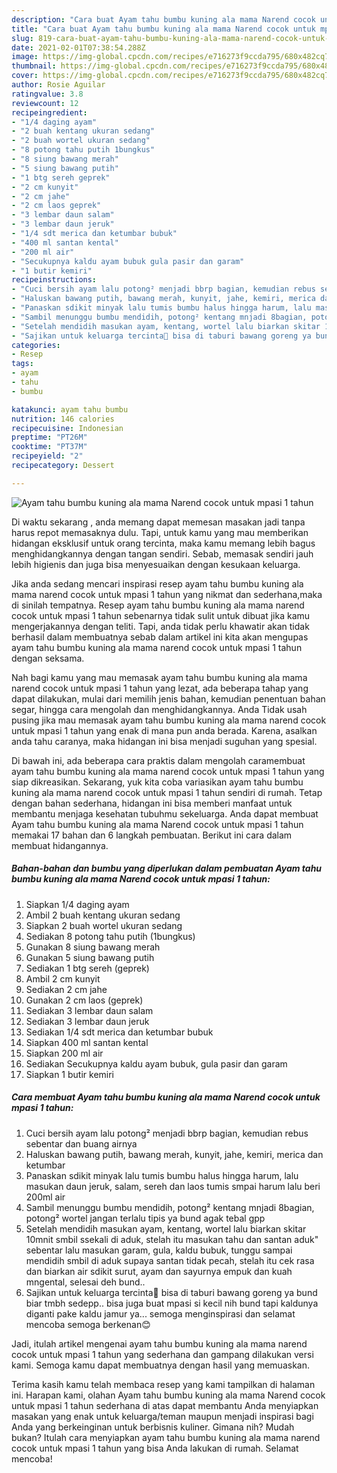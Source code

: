 ```yaml
---
description: "Cara buat Ayam tahu bumbu kuning ala mama Narend cocok untuk mpasi 1 tahun yang enak Untuk Jualan"
title: "Cara buat Ayam tahu bumbu kuning ala mama Narend cocok untuk mpasi 1 tahun yang enak Untuk Jualan"
slug: 819-cara-buat-ayam-tahu-bumbu-kuning-ala-mama-narend-cocok-untuk-mpasi-1-tahun-yang-enak-untuk-jualan
date: 2021-02-01T07:38:54.288Z
image: https://img-global.cpcdn.com/recipes/e716273f9ccda795/680x482cq70/ayam-tahu-bumbu-kuning-ala-mama-narend-cocok-untuk-mpasi-1-tahun-foto-resep-utama.jpg
thumbnail: https://img-global.cpcdn.com/recipes/e716273f9ccda795/680x482cq70/ayam-tahu-bumbu-kuning-ala-mama-narend-cocok-untuk-mpasi-1-tahun-foto-resep-utama.jpg
cover: https://img-global.cpcdn.com/recipes/e716273f9ccda795/680x482cq70/ayam-tahu-bumbu-kuning-ala-mama-narend-cocok-untuk-mpasi-1-tahun-foto-resep-utama.jpg
author: Rosie Aguilar
ratingvalue: 3.8
reviewcount: 12
recipeingredient:
- "1/4 daging ayam"
- "2 buah kentang ukuran sedang"
- "2 buah wortel ukuran sedang"
- "8 potong tahu putih 1bungkus"
- "8 siung bawang merah"
- "5 siung bawang putih"
- "1 btg sereh geprek"
- "2 cm kunyit"
- "2 cm jahe"
- "2 cm laos geprek"
- "3 lembar daun salam"
- "3 lembar daun jeruk"
- "1/4 sdt merica dan ketumbar bubuk"
- "400 ml santan kental"
- "200 ml air"
- "Secukupnya kaldu ayam bubuk gula pasir dan garam"
- "1 butir kemiri"
recipeinstructions:
- "Cuci bersih ayam lalu potong² menjadi bbrp bagian, kemudian rebus sebentar dan buang airnya"
- "Haluskan bawang putih, bawang merah, kunyit, jahe, kemiri, merica dan ketumbar"
- "Panaskan sdikit minyak lalu tumis bumbu halus hingga harum, lalu masukan daun jeruk, salam, sereh dan laos tumis smpai harum lalu beri 200ml air"
- "Sambil menunggu bumbu mendidih, potong² kentang mnjadi 8bagian, potong² wortel jangan terlalu tipis ya bund agak tebal gpp"
- "Setelah mendidih masukan ayam, kentang, wortel lalu biarkan skitar 10mnit smbil ssekali di aduk, stelah itu masukan tahu dan santan aduk&#34; sebentar lalu masukan garam, gula, kaldu bubuk, tunggu sampai mendidih smbil di aduk supaya santan tidak pecah, stelah itu cek rasa dan biarkan air sdikit surut, ayam dan sayurnya empuk dan kuah mngental, selesai deh bund.."
- "Sajikan untuk keluarga tercinta🥰 bisa di taburi bawang goreng ya bund biar tmbh sedepp.. bisa juga buat mpasi si kecil nih bund tapi kaldunya diganti pake kaldu jamur ya... semoga menginspirasi dan selamat mencoba semoga berkenan😊"
categories:
- Resep
tags:
- ayam
- tahu
- bumbu

katakunci: ayam tahu bumbu 
nutrition: 146 calories
recipecuisine: Indonesian
preptime: "PT26M"
cooktime: "PT37M"
recipeyield: "2"
recipecategory: Dessert

---
```



![Ayam tahu bumbu kuning ala mama Narend cocok untuk mpasi 1 tahun](https://img-global.cpcdn.com/recipes/e716273f9ccda795/680x482cq70/ayam-tahu-bumbu-kuning-ala-mama-narend-cocok-untuk-mpasi-1-tahun-foto-resep-utama.jpg)

Di waktu  sekarang , anda memang dapat memesan masakan jadi tanpa harus repot memasaknya dulu. Tapi, untuk kamu yang mau memberikan hidangan eksklusif untuk orang tercinta, maka kamu memang lebih bagus menghidangkannya dengan tangan sendiri. Sebab, memasak sendiri jauh lebih higienis dan juga bisa menyesuaikan dengan kesukaan keluarga.

Jika anda sedang mencari inspirasi resep ayam tahu bumbu kuning ala mama narend cocok untuk mpasi 1 tahun yang nikmat dan sederhana,maka di sinilah tempatnya. Resep ayam tahu bumbu kuning ala mama narend cocok untuk mpasi 1 tahun  sebenarnya tidak sulit untuk dibuat jika kamu mengerjakannya dengan teliti. Tapi, anda tidak perlu khawatir akan tidak berhasil dalam membuatnya 
sebab dalam artikel ini kita akan mengupas ayam tahu bumbu kuning ala mama narend cocok untuk mpasi 1 tahun dengan seksama.  



Nah bagi kamu yang mau memasak ayam tahu bumbu kuning ala mama narend cocok untuk mpasi 1 tahun yang lezat, ada beberapa tahap yang dapat dilakukan, mulai dari memilih jenis bahan, kemudian penentuan bahan segar, hingga cara mengolah dan menghidangkannya. Anda Tidak usah pusing jika mau memasak ayam tahu bumbu kuning ala mama narend cocok untuk mpasi 1 tahun yang enak di mana pun anda berada. Karena, asalkan anda  tahu caranya, maka hidangan ini bisa menjadi suguhan yang spesial.

Di bawah ini, ada beberapa cara praktis  dalam mengolah caramembuat ayam tahu bumbu kuning ala mama narend cocok untuk mpasi 1 tahun yang siap dikreasikan. Sekarang, yuk kita coba variasikan ayam tahu bumbu kuning ala mama narend cocok untuk mpasi 1 tahun sendiri di rumah. Tetap dengan bahan sederhana, hidangan ini bisa memberi manfaat untuk membantu menjaga kesehatan tubuhmu sekeluarga. Anda dapat membuat Ayam tahu bumbu kuning ala mama Narend cocok untuk mpasi 1 tahun memakai 17 bahan dan 6 langkah pembuatan. Berikut ini cara dalam membuat hidangannya.

<!--inarticleads1-->

##### Bahan-bahan dan bumbu yang diperlukan dalam pembuatan Ayam tahu bumbu kuning ala mama Narend cocok untuk mpasi 1 tahun:

1. Siapkan 1/4 daging ayam
1. Ambil 2 buah kentang ukuran sedang
1. Siapkan 2 buah wortel ukuran sedang
1. Sediakan 8 potong tahu putih (1bungkus)
1. Gunakan 8 siung bawang merah
1. Gunakan 5 siung bawang putih
1. Sediakan 1 btg sereh (geprek)
1. Ambil 2 cm kunyit
1. Sediakan 2 cm jahe
1. Gunakan 2 cm laos (geprek)
1. Sediakan 3 lembar daun salam
1. Sediakan 3 lembar daun jeruk
1. Sediakan 1/4 sdt merica dan ketumbar bubuk
1. Siapkan 400 ml santan kental
1. Siapkan 200 ml air
1. Sediakan Secukupnya kaldu ayam bubuk, gula pasir dan garam
1. Siapkan 1 butir kemiri




<!--inarticleads2-->

##### Cara membuat Ayam tahu bumbu kuning ala mama Narend cocok untuk mpasi 1 tahun:

1. Cuci bersih ayam lalu potong² menjadi bbrp bagian, kemudian rebus sebentar dan buang airnya
1. Haluskan bawang putih, bawang merah, kunyit, jahe, kemiri, merica dan ketumbar
1. Panaskan sdikit minyak lalu tumis bumbu halus hingga harum, lalu masukan daun jeruk, salam, sereh dan laos tumis smpai harum lalu beri 200ml air
1. Sambil menunggu bumbu mendidih, potong² kentang mnjadi 8bagian, potong² wortel jangan terlalu tipis ya bund agak tebal gpp
1. Setelah mendidih masukan ayam, kentang, wortel lalu biarkan skitar 10mnit smbil ssekali di aduk, stelah itu masukan tahu dan santan aduk&#34; sebentar lalu masukan garam, gula, kaldu bubuk, tunggu sampai mendidih smbil di aduk supaya santan tidak pecah, stelah itu cek rasa dan biarkan air sdikit surut, ayam dan sayurnya empuk dan kuah mngental, selesai deh bund..
1. Sajikan untuk keluarga tercinta🥰 bisa di taburi bawang goreng ya bund biar tmbh sedepp.. bisa juga buat mpasi si kecil nih bund tapi kaldunya diganti pake kaldu jamur ya... semoga menginspirasi dan selamat mencoba semoga berkenan😊




Jadi, itulah artikel mengenai  ayam tahu bumbu kuning ala mama narend cocok untuk mpasi 1 tahun  yang sederhana dan gampang dilakukan versi kami. Semoga kamu dapat membuatnya dengan hasil yang memuaskan. 

Terima kasih kamu telah membaca resep yang kami tampilkan di halaman ini. Harapan kami, olahan  Ayam tahu bumbu kuning ala mama Narend cocok untuk mpasi 1 tahun sederhana di atas dapat membantu Anda menyiapkan masakan yang enak untuk keluarga/teman maupun menjadi inspirasi bagi Anda yang berkeinginan untuk berbisnis kuliner. Gimana nih? Mudah bukan? Itulah cara menyiapkan ayam tahu bumbu kuning ala mama narend cocok untuk mpasi 1 tahun yang bisa Anda lakukan di rumah. Selamat mencoba!

